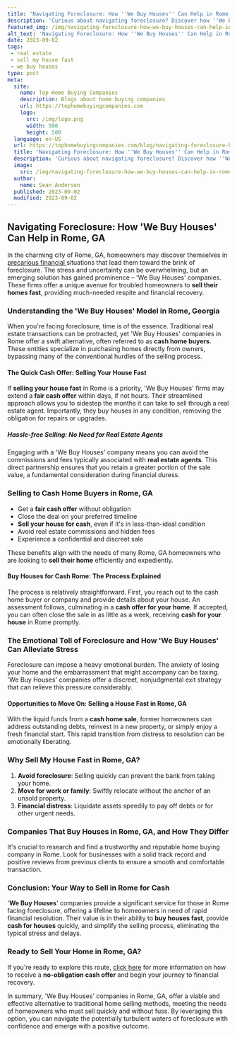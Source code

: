 ```yaml
---
title: 'Navigating Foreclosure: How ''We Buy Houses'' Can Help in Rome, GA'
description: 'Curious about navigating foreclosure? Discover how ''We Buy Houses'' can assist in Rome, GA, offering solutions to help you through this challenging process.'
featured_img: /img/navigating-foreclosure-how-we-buy-houses-can-help-in-rome-ga.webp
alt_text: 'Navigating Foreclosure: How ''We Buy Houses'' Can Help in Rome, GA'
date: 2023-09-02
tags:
 - real estate
 - sell my house fast
 - we buy houses
type: post
meta:
  site:
    name: Top Home Buying Companies
    description: Blogs about home buying companies
    url: https://tophomebuyingcompanies.com
    logo:
      src: /img/logo.png
      width: 500
      height: 500
  language: en-US
  url: https://tophomebuyingcompanies.com/blog/navigating-foreclosure-how-we-buy-houses-can-help-in-rome-ga
  title: 'Navigating Foreclosure: How ''We Buy Houses'' Can Help in Rome, GA'
  description: 'Curious about navigating foreclosure? Discover how ''We Buy Houses'' can assist in Rome, GA, offering solutions to help you through this challenging process.'
  image:
    src: /img/navigating-foreclosure-how-we-buy-houses-can-help-in-rome-ga.webp
  author:
    name: Sean Anderson
  published: 2023-09-02
  modified: 2023-09-02
---
```



## Navigating Foreclosure: How 'We Buy Houses' Can Help in Rome, GA

In the charming city of Rome, GA, homeowners may discover themselves in [precarious   financial  ](https://tophomebuyingcompanies.com/blog/the-future-of-real-estate-tech-trends-in-rome-gas-home-buying)situations that lead them toward the brink of foreclosure. The stress and uncertainty can be overwhelming, but an emerging solution has gained prominence – 'We Buy Houses' companies. These firms offer a unique avenue for troubled homeowners to **sell their homes fast**, providing much-needed respite and financial recovery.

### Understanding the 'We Buy Houses' Model in Rome, Georgia

When you're facing foreclosure, time is of the essence. Traditional real estate transactions can be protracted, yet 'We Buy Houses' companies in Rome offer a swift alternative, often referred to as **cash home buyers**. These entities specialize in purchasing homes directly from owners, bypassing many of the conventional hurdles of the selling process.

#### The Quick Cash Offer: Selling Your House Fast

If **selling your house fast** in Rome is a priority, 'We Buy Houses' firms may extend a **fair cash offer** within days, if not hours. Their streamlined approach allows you to sidestep the months it can take to sell through a real estate agent. Importantly, they buy houses in any condition, removing the obligation for repairs or upgrades.

##### Hassle-free Selling: No Need for Real Estate Agents

Engaging with a 'We Buy Houses' company means you can avoid the commissions and fees typically associated with **real estate agents**. This direct partnership ensures that you retain a greater portion of the sale value, a fundamental consideration during financial duress.

### Selling to Cash Home Buyers in Rome, GA
  - Get a **fair cash offer** without obligation
  - Close the deal on your preferred timeline
  - **Sell your house for cash**, even if it's in less-than-ideal condition
  - Avoid real estate commissions and hidden fees
  - Experience a confidential and discreet sale

These benefits align with the needs of many Rome, GA homeowners who are looking to **sell their home** efficiently and expediently.

#### Buy Houses for Cash Rome: The Process Explained

The process is relatively straightforward. First, you reach out to the cash home buyer or company and provide details about your house. An assessment follows, culminating in a **cash offer for your home**. If accepted, you can often close the sale in as little as a week, receiving **cash for your house** in Rome promptly.

### The Emotional Toll of Foreclosure and How 'We Buy Houses' Can Alleviate Stress

Foreclosure can impose a heavy emotional burden. The anxiety of losing your home and the embarrassment that might accompany can be taxing. 'We Buy Houses' companies offer a discreet, nonjudgmental exit strategy that can relieve this pressure considerably.

#### Opportunities to Move On: Selling a House Fast in Rome, GA

With the liquid funds from a **cash home sale**, former homeowners can address outstanding debts, reinvest in a new property, or simply enjoy a fresh financial start. This rapid transition from distress to resolution can be emotionally liberating.

### Why Sell My House Fast in Rome, GA?

1. **Avoid foreclosure**: Selling quickly can prevent the bank from taking your home.
2. **Move for work or family**: Swiftly relocate without the anchor of an unsold property.
3. **Financial distress**: Liquidate assets speedily to pay off debts or for other urgent needs.

### Companies That Buy Houses in Rome, GA, and How They Differ

It's crucial to research and find a trustworthy and reputable home buying company in Rome. Look for businesses with a solid track record and positive reviews from previous clients to ensure a smooth and comfortable transaction.

### Conclusion: Your Way to Sell in Rome for Cash 

'**We Buy Houses**' companies provide a significant service for those in Rome facing foreclosure, offering a lifeline to homeowners in need of rapid financial resolution. Their value is in their ability to **buy houses fast**, provide **cash for houses** quickly, and simplify the selling process, eliminating the typical stress and delays.

### Ready to Sell Your Home in Rome, GA?

If you're ready to explore this route, [click here](https://tophomebuyingcompanies.com/blog/we-buy-houses-in-rome-ga-quick-cash-offers-for-your-property) for more information on how to receive a **no-obligation cash offer** and begin your journey to financial recovery.

In summary, 'We Buy Houses' companies in Rome, GA, offer a viable and effective alternative to traditional home selling methods, meeting the needs of homeowners who must sell quickly and without fuss. By leveraging this option, you can navigate the potentially turbulent waters of foreclosure with confidence and emerge with a positive outcome.